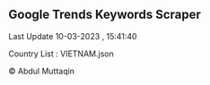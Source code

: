 

## Google Trends Keywords Scraper 
 
Last Update 10-03-2023 , 15:41:40

Country List :
VIETNAM.json



© Abdul Muttaqin 
